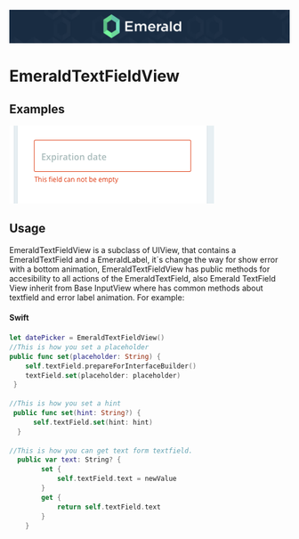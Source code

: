 <p align="center"><img src="/Resources/Images/Header.png" /></p>



# EmeraldTextFieldView
## Examples
<img src="/Resources/Images/textfieldview.png" />

## Usage

EmeraldTextFieldView is a subclass of UIView, that contains a EmeraldTextField and a EmeraldLabel, it´s change the way for show error with a bottom animation, EmeraldTextFieldView has public methods for accesibility to all actions of the EmeraldTextField, also Emerald TextField View inherit from Base InputView where has common methods about textfield and error label animation. For example:

#### Swift
```swift
let datePicker = EmeraldTextFieldView()
//This is how you set a placeholder
public func set(placeholder: String) {
    self.textField.prepareForInterfaceBuilder()
    textField.set(placeholder: placeholder)
 }

//This is how you set a hint
 public func set(hint: String?) {
      self.textField.set(hint: hint)
  }

//This is how you can get text form textfield.
  public var text: String? {
        set {
            self.textField.text = newValue
        }
        get {
            return self.textField.text
        }
    }
```